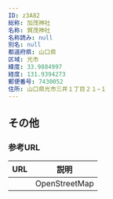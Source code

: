 ```yaml
---
ID: z3A82
総称: 加茂神社
名称: 賀茂神社
名称読み: null
別名: null
都道府県: 山口県
区域: 光市
緯度: 33.9884997
経度: 131.9394273
郵便番号: 7430052
住所: 山口県光市三井１丁目２１−１
---
```


## その他

### 参考URL

| URL | 説明          |
| --- | ------------- |
|     | OpenStreetMap |
